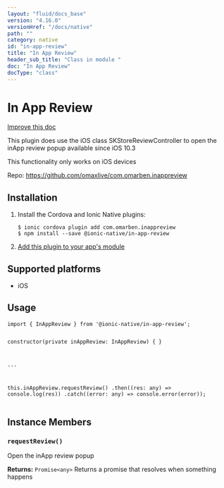 ```yaml
---
layout: "fluid/docs_base"
version: "4.16.0"
versionHref: "/docs/native"
path: ""
category: native
id: "in-app-review"
title: "In App Review"
header_sub_title: "Class in module "
doc: "In App Review"
docType: "class"
---
```


<h1 class="api-title">In App Review</h1>

<a class="improve-v2-docs" href="http://github.com/ionic-team/ionic-native/edit/master/src/@ionic-native/plugins/in-app-review/index.ts#L1">
  Improve this doc
</a>







<p>This plugin does use the iOS class SKStore​Review​Controller to open the inApp review popup available since iOS 10.3</p>
<p>This functionality only works on iOS devices</p>


<p>Repo:
  <a href="https://github.com/omaxlive/com.omarben.inappreview">
    https://github.com/omaxlive/com.omarben.inappreview
  </a>
</p>


<h2><a class="anchor" name="installation" href="#installation"></a>Installation</h2>
<ol class="installation">
  <li>Install the Cordova and Ionic Native plugins:<br>
    <pre><code class="nohighlight">$ ionic cordova plugin add com.omarben.inappreview
$ npm install --save @ionic-native/in-app-review
</code></pre>
  </li>
  <li><a href="https://ionicframework.com/docs/native/#Add_Plugins_to_Your_App_Module">Add this plugin to your app's module</a></li>
</ol>



<h2><a class="anchor" name="platforms" href="#platforms"></a>Supported platforms</h2>
<ul>
  <li>iOS</li>
</ul>






<h2><a class="anchor" name="usage" href="#usage"></a>Usage</h2>
<pre><code class="lang-typescript">import { InAppReview } from &#39;@ionic-native/in-app-review&#39;;


constructor(private inAppReview: InAppReview) { }

...


this.inAppReview.requestReview()
  .then((res: any) =&gt; console.log(res))
  .catch((error: any) =&gt; console.error(error));
</code></pre>








<h2><a class="anchor" name="instance-members" href="#instance-members"></a>Instance Members</h2>
<h3><a class="anchor" name="requestReview" href="#requestReview"></a><code>requestReview()</code></h3>


Open the inApp review popup


<div class="return-value" markdown="1">
  <i class="icon ion-arrow-return-left"></i>
  <b>Returns:</b> <code>Promise&lt;any&gt;</code> Returns a promise that resolves when something happens
</div>





